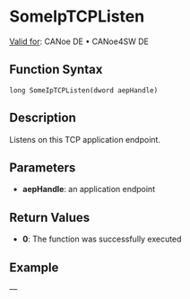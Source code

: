 # SomeIpTCPListen

[Valid for](../../../../Shared/FeatureAvailability.md): CANoe DE • CANoe4SW DE

## Function Syntax

```
long SomeIpTCPListen(dword aepHandle)
```

## Description

Listens on this TCP application endpoint.

## Parameters

- **aepHandle**: an application endpoint

## Return Values

- **0**: The function was successfully executed

## Example

—
